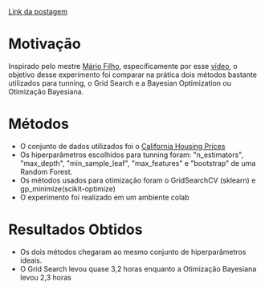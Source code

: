 [Link da postagem](https://medium.com/@vini.guerra87/comparando-m%C3%A9todos-em-tunning-de-modelos-de-machine-learning-grid-search-vs-baeysian-optimize-47f9a7d37be5)

# Motivação
Inspirado pelo mestre [Mário Filho](https://www.mariofilho.com/sobre-o-autor/#sobre-o-autor), especificamente por esse [vídeo](https://www.youtube.com/watch?v=WhnkeasZNHI), o objetivo desse experimento foi comparar na prática dois métodos bastante utilizados para tunning, o Grid Search e a Bayesian Optimization ou Otimização Bayesiana.

# Métodos

- O conjunto de dados utilizados foi o [California Housing Prices](https://scikit-learn.org/stable/modules/generated/sklearn.datasets.fetch_california_housing.html) 
- Os hiperparâmetros escolhidos para tunning foram: "n_estimators", "max_depth", "min_sample_leaf", "max_features" e "bootstrap" de uma Random Forest.
- Os métodos usados para otimização foram o GridSearchCV (sklearn) e gp_minimize(scikit-optimize)
- O experimento foi realizado em um ambiente colab 

# Resultados Obtidos
- Os dois métodos chegaram ao mesmo conjunto de hiperparâmetros ideais.
- O Grid Search levou quase 3,2 horas enquanto a Otimização Bayesiana levou 2,3 horas
